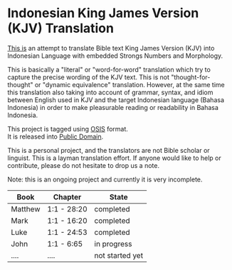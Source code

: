 # Indonesian King James Version (KJV) Translation

[This is](https://www.kiyut.com/products/alkitab/translation/index.php) an attempt to translate Bible text King James Version (KJV) into Indonesian Language with embedded Strongs Numbers and Morphology.

This is basically a "literal" or "word-for-word" translation which try to capture the precise wording of the KJV text. This is not "thought-for-thought" or "dynamic equivalence" translation. However, at the same time this translation also taking into account of grammar, syntax, and idiom between English used in KJV and the target Indonesian language (Bahasa Indonesia) in order to make pleasurable reading or readability in Bahasa Indonesia.

This project is tagged using [OSIS](http://www.bibletechnologies.net/) format.  
It is released into [Public Domain](https://github.com/tonny-kohar/idkjv/blob/master/LICENSE).

This is a personal project, and the translators are not Bible scholar or linguist. This is a layman translation effort. If anyone would like to help or contribute, please do not hesitate to drop us a note.

Note: this is an ongoing project and currently it is very incomplete.

| Book        | Chapter      | State           |
| ----------- | ------------ | --------------- |
| Matthew     | 1:1 - 28:20  | completed       |
| Mark        | 1:1 - 16:20  | completed       |
| Luke        | 1:1 - 24:53  | completed       |
| John        | 1:1 - 6:65   | in progress     |
| ....        | ....         | not started yet |
